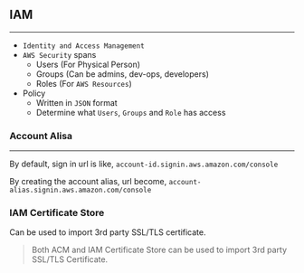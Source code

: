 ## IAM

---

- `Identity and Access Management`
- `AWS Security` spans
  - Users (For Physical Person)
  - Groups (Can be admins, dev-ops, developers)
  - Roles (For `AWS Resources`)
- Policy
  - Written in `JSON` format
  - Determine what `Users`, `Groups` and `Role` has access

### Account Alisa

---

By default, sign in url is like, `account-id.signin.aws.amazon.com/console`

By creating the account alias, url become, `account-alias.signin.aws.amazon.com/console`

### IAM Certificate Store

Can be used to import 3rd party SSL/TLS certificate.

> Both ACM and IAM Certificate Store can be used to import 3rd party SSL/TLS Certificate.
